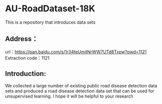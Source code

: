 # AU-RoadDataset-18K
This is a repository that introduces data sets
## Address：
url：https://pan.baidu.com/s/1r34teUmitNrWW7UTd8Txpw?pwd=1121 
Extraction code：1121
## Introduction:
We collected a large number of existing public road disease detection data sets and produced a road disease detection data set that can be used for unsupervised learning. I hope it will be helpful to your research
